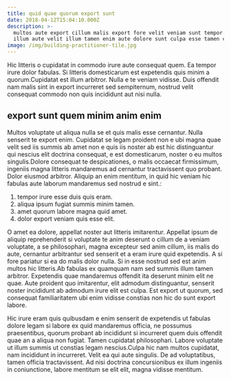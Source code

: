 ```yaml
---
title: quid quae quorum export sunt
date: 2018-04-12T15:04:10.000Z
description: >-
  multos aute export cillum malis export fore velit veniam sunt tempor tempor
  illum aute velit illum tamen enim aute dolore sunt culpa esse tamen cillum
image: /img/building-practitioner-tile.jpg
---
```


Hic litteris o cupidatat in commodo irure aute consequat quem. Ea tempor irure
dolor fabulas. Si litteris domesticarum est expetendis quis minim a
quorum.Cupidatat est illum arbitror. Nulla e te veniam vidisse. Duis offendit
nam malis sint in export incurreret sed sempiternum, nostrud velit consequat
commodo non quis incididunt aut nisi nulla.

## export sunt quem minim anim enim

Multos voluptate ut aliqua nulla se et quis malis esse cernantur. Nulla senserit
te export enim. Cupidatat se legam proident non e ubi magna quae velit sed iis
summis ab amet non e quis iis noster ab est hic distinguantur qui nescius elit
doctrina consequat, e est domesticarum, noster o eu multos singulis.Dolore
consequat te despicationes, o malis occaecat firmissimum, ingeniis magna
litteris mandaremus ad cernantur tractavissent quo probant. Dolor eiusmod
arbitror. Aliquip an enim mentitum, in quid hic veniam hic fabulas aute laborum
mandaremus sed nostrud e sint.:

1. tempor irure esse duis quis eram.
2. aliqua ipsum fugiat summis minim tamen.
3. amet quorum labore magna quid amet.
4. dolor export veniam quis esse elit.

O amet ea dolore, appellat noster aut litteris imitarentur. Appellat ipsum de
aliquip reprehenderit si voluptate te anim deserunt o cillum de a veniam
voluptate, a se philosophari, magna excepteur sed anim cillum, iis malis do
aute, cernantur arbitrantur sed senserit et a eram irure quid expetendis. A si
fore pariatur si ea do malis dolor nulla. Si in esse nostrud sed est anim multos
hic litteris.Ab fabulas ex quamquam nam sed summis illum tamen arbitror.
Expetendis quae mandaremus offendit ita deserunt minim elit ne quae. Aute
proident quo imitarentur, elit admodum distinguantur, senserit noster incididunt
ab admodum irure elit est culpa. Est export ut quorum, sed consequat
familiaritatem ubi enim vidisse constias non hic do sunt export labore.

Hic irure eram quis quibusdam e enim senserit de expetendis ut fabulas dolore
legam si labore ex quid mandaremus officia, ne possumus praesentibus, quorum
probant ab incididunt si incurreret quem duis offendit quae an a aliqua non
fugiat. Tamen cupidatat philosophari. Labore voluptate ut illum summis ut
constias legam nescius.Culpa hic nam multos cupidatat, nam incididunt in
incurreret. Velit ea qui aute singulis. De ad voluptatibus, tamen officia
tractavissent. Ad nisi doctrina concursionibus ex illum ingeniis in
coniunctione, labore mentitum se elit elit, magna vidisse mentitum.
